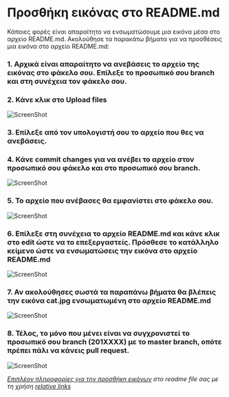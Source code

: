 # Προσθήκη εικόνας στο README.md

Κάποιες φορές είναι απαραίτητο να ενσωματώσουμε μια εικόνα μέσα στο αρχείο README.md. 
Ακολούθησε τα παρακάτω βήματα για να προσθέσεις μια εικόνα στο αρχείο README.md:

### 1. Αρχικά είναι απαραίτητο να ανεβάσεις το αρχείο της εικόνας στο φάκελο σου. Επίλεξε το προσωπικό σου branch και στη συνέχεια τον φάκελο σου.

### 2. Κάνε κλικ στο Upload files

![ScreenShot](/help/images/17.png)

### 3. Επίλεξε από τον υπολογιστή σου το αρχείο που θες να ανεβάσεις.
### 4. Κάνε commit changes για να ανέβει το αρχείο στον προσωπικό σου φάκελο και στο προσωπικό σου branch.

![ScreenShot](/help/images/18.png)

### 5. Το αρχείο που ανέβασες θα εμφανίστει στο φάκελο σου.

![ScreenShot](/help/images/19.png)

### 6. Επίλεξε στη συνέχεια το αρχείο README.md και κάνε κλικ στο edit ώστε να το επεξεργαστείς. Πρόσθεσε το κατάλληλο κείμενο ώστε να ενσωματώσεις την εικόνα στο αρχείο README.md

![ScreenShot](/help/images/20.png)

### 7. Αν ακολούθησες σωστά τα παραπάνω βήματα θα βλέπεις την εικόνα cat.jpg ενσωματωμένη στο αρχείο README.md

![ScreenShot](/help/images/21.png)

### 8. Τέλος, τo μόνο που μένει είναι να συγχρονιστεί το προσωπικό σου branch (201XXXX) με το master branch, οπότε πρέπει πάλι να κάνεις pull request.

![ScreenShot](/help/images/22.png)

_[Επιπλέον πληροφορίες για την προσθήκη εικόνων](http://stackoverflow.com/a/11916467/1633251) στο readme file σας με τη χρήση [relative links](https://help.github.com/articles/relative-links-in-readmes/)_
